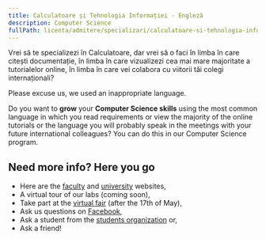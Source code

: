 ```yaml
---
title: Calculatoare și Tehnologia Informației - Engleză
description: Computer Science
fullPath: licenta/admitere/specializari/calculatoare-si-tehnologia-informatiei-engleza
---
```

Vrei să te specializezi în Calculatoare, dar vrei să o faci în limba în care citești documentație, în limba în care vizualizezi cea mai mare majoritate a tutorialelor online, în limba în care vei colabora cu viitorii tăi colegi internaționali? 

Please excuse us, we used an inappropriate language.

Do you want to **grow** your **Computer Science skills** using the most common language in which you read requirements or view the majority of the online tutorials or the language you will probably speak in the meetings with your future international colleagues? You can do this in our Computer Science program.

<Block color="green">

## Need **more info?** Here you go

* Here are the [faculty](https://ac.upt.ro/) and [university](http://upt.ro/) websites,
* A virtual tour of our labs (coming soon),
* Take part at the [virtual fair](eduexpo.upt.ro) (after the 17th of May),
* Ask us questions on [Facebook](https://www.facebook.com/ac.upt.ro),
* Ask a student from the [students organization](https://ligaac.ro) or,
* Ask a friend!

</Block>
